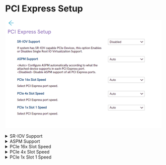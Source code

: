 # PCI Express Setup #
![](./img/ts_pciexpresssetup_p3twr.png)

<details><summary>SR-IOV Support</summary>
If system has SR-IOV capable PCIe Devices, this option Enables
or Disables Single Root IO Virtualization Support.

Options:

1. **Disabled**. Default.
2. Enabled.

</details>

<details><summary>ASPM Support</summary>
If system has SR-IOV capable PCIe Devices, this option Enables
or Disables Single Root IO Virtualization Support.

Options:

1. **Auto**. Default. Configure ASPM automatically according to what the attached device supports in each PCI Express port.
2. Disabled - Disable ASPM support of all PCI Express ports.

</details>

<details><summary>PCIe 16x Slot Speed</summary>
Select PCI Express port speed.

Options:

1. **Auto**. Default. 
2. Gen 1
3. Gen 2
4. Gen 3
5. Gen 4

</details>

<details><summary>PCIe 4x Slot Speed</summary>
Select PCI Express port speed.

Options:

1. **Auto**. Default. 
2. Gen 1
3. Gen 2
4. Gen 3
5. Gen 4

</details>

<details><summary>PCIe 1x Slot 1 Speed</summary>
Select PCI Express port speed.

Options:

1. **Auto**. Default. 
2. Gen 1
3. Gen 2
4. Gen 3

</details>